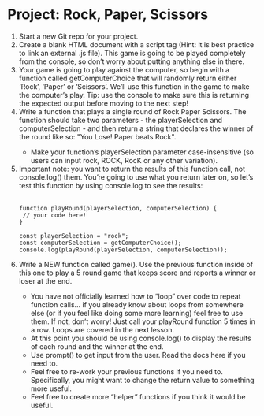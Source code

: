 # Project: Rock, Paper, Scissors 

<ol>
<li>Start a new Git repo for your project.</li>
<li>Create a blank HTML document with a script tag (Hint: it is best practice to link an external .js file). This game is going to be played completely from the console, so don’t worry about putting anything else in there.</li>
<li>Your game is going to play against the computer, so begin with a function called getComputerChoice that will randomly return either ‘Rock’, ‘Paper’ or ‘Scissors’. We’ll use this function in the game to make the computer’s play. Tip: use the console to make sure this is returning the expected output before moving to the next step!</li>
<li>Write a function that plays a single round of Rock Paper Scissors. The function should take two parameters - the playerSelection and computerSelection - and then return a string that declares the winner of the round like so: "You Lose! Paper beats Rock".</li>
<ul>
<li>Make your function’s playerSelection parameter case-insensitive (so users can input rock, ROCK, RocK or any other variation).</li>
</ul>
<li>Important note: you want to return the results of this function call, not console.log() them. You’re going to use what you return later on, so let’s test this function by using console.log to see the results:</li><br>

    function playRound(playerSelection, computerSelection) {
     // your code here!
    }
 
    const playerSelection = "rock";
    const computerSelection = getComputerChoice();
    console.log(playRound(playerSelection, computerSelection));

<li>Write a NEW function called game(). Use the previous function inside of this one to play a 5 round game that keeps score and reports a winner or loser at the end.</li>
<ul>
<li>You have not officially learned how to “loop” over code to repeat function calls… if you already know about loops from somewhere else (or if you feel like doing some more learning) feel free to use them. If not, don’t worry! Just call your playRound function 5 times in a row. Loops are covered in the next lesson.</li>
<li>At this point you should be using console.log() to display the results of each round and the winner at the end.</li>
<li>Use prompt() to get input from the user. Read the docs here if you need to.</li>
<li>Feel free to re-work your previous functions if you need to. Specifically, you might want to change the return value to something more useful.</li>
<li>Feel free to create more “helper” functions if you think it would be useful.
</li>
</ul>

